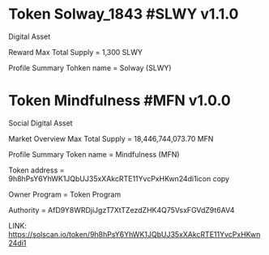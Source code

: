 # Token Solway_1843 #SLWY v1.1.0
Digital Asset 

Reward
Max Total Supply = 1,300 SLWY

Profile Summary
Tohken name = Solway (SLWY)

# Token Mindfulness #MFN v1.0.0
Social Digital Asset

Market Overview
Max Total Supply = 18,446,744,073.70 MFN

Profile Summary
Token name = Mindfulness (MFN)

Token address = 9h8hPsY6YhWK1JQbUJ35xXAkcRTE11YvcPxHKwn24di1icon copy

Owner Program = Token Program

Authority = AfD9Y8WRDjiJgzT7XtTZezdZHK4Q75VsxFGVdZ9t6AV4

LINK: https://solscan.io/token/9h8hPsY6YhWK1JQbUJ35xXAkcRTE11YvcPxHKwn24di1



